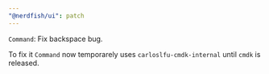 ```yaml
---
"@nerdfish/ui": patch
---
```


`Command`: Fix backspace bug.

To fix it `Command` now temporarely uses `carloslfu-cmdk-internal` until `cmdk` is released.
